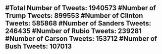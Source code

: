 #Total Number of Tweets: 1940573 
#Number of Trump Tweets: 899553
#Number of Clinton Tweets: 585868
#Number of Sanders Tweets: 246435
#Number of Rubio Tweets: 239281
#Number of Carson Tweets: 153712
#Number of Bush Tweets: 107013
---
